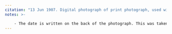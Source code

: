 ```yaml
---
citation: "13 Jun 1907. Digital photograph of print photograph, used with permission from Caroline Valley Community Church"
notes: >-

    - The date is written on the back of the photograph. This was taken two months after Emily's baptism.
---
```



